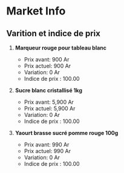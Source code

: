 # Market Info

## Varition et indice de prix

1. **Marqueur rouge pour tableau blanc**
   - Prix avant: 900 Ar
   - Prix actuel: 900 Ar
   - Variation: 0 Ar
   - Indice de prix : 100.00

2. **Sucre blanc cristallisé 1kg**
   - Prix avant: 5,900 Ar
   - Prix actuel: 5,900 Ar
   - Variation: 0 Ar
   - Indice de prix : 100.00

3. **Yaourt brasse sucré pomme rouge 100g**
   - Prix avant: 990 Ar
   - Prix actuel: 990 Ar
   - Variation: 0 Ar
   - Indice de prix : 100.00

